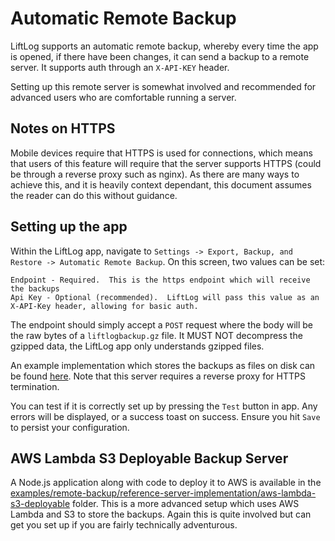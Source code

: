 # Automatic Remote Backup

LiftLog supports an automatic remote backup, whereby every time the app is opened, if there have been changes, it can send a backup to a remote server. It supports auth through an `X-API-KEY` header.

Setting up this remote server is somewhat involved and recommended for advanced users who are comfortable running a server.

## Notes on HTTPS

Mobile devices require that HTTPS is used for connections, which means that users of this feature will require that the server supports HTTPS (could be through a reverse proxy such as nginx). As there are many ways to achieve this, and it is heavily context dependant, this document assumes the reader can do this without guidance.

## Setting up the app

Within the LiftLog app, navigate to `Settings -> Export, Backup, and Restore -> Automatic Remote Backup`. On this screen, two values can be set:

```
Endpoint - Required.  This is the https endpoint which will receive the backups
Api Key - Optional (recommended).  LiftLog will pass this value as an X-API-Key header, allowing for basic auth.
```

The endpoint should simply accept a `POST` request where the body will be the raw bytes of a `liftlogbackup.gz` file. It MUST NOT decompress the gzipped data, the LiftLog app only understands gzipped files.

An example implementation which stores the backups as files on disk can be found [here](../examples/remote-backup/LiftLog.BackupServer/). Note that this server requires a reverse proxy for HTTPS termination.

You can test if it is correctly set up by pressing the `Test` button in app. Any errors will be displayed, or a success toast on success. Ensure you hit `Save` to persist your configuration.

## AWS Lambda S3 Deployable Backup Server

A Node.js application along with code to deploy it to AWS is available in the [examples/remote-backup/reference-server-implementation/aws-lambda-s3-deployable](../examples/remote-backup/reference-server-implementation/aws-lambda-s3-deployable) folder. This is a more advanced setup which uses AWS Lambda and S3 to store the backups. Again this is quite involved but can get you set up if you are fairly technically adventurous.

